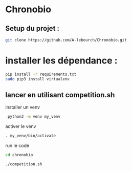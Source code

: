 
# Chronobio

## Setup du projet :

```bash
git clone https://github.com/A-lebourch/Chronobio.git
 ```

# installer les dépendance :

```bash
pip install -r requirements.txt
sudo pip3 install virtualenv
 ```

 ## lancer en utilisant competition.sh

 installer un venv
```bash
 python3 -m venv my_venv
 ```
activer le venv
 ```bash
 . my_venv/bin/activate
 ```
run le code
 ```bash
 cd chronobio

 ./competition.sh

 ```
